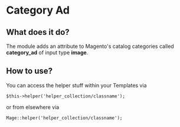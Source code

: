 # Category Ad

## What does it do?

The module adds an attribute to Magento's catalog categories called **category_ad** of input type **image**.

## How to use?

You can access the helper stuff within your Templates via

	$this->helper('helper_collection/classname');

or from elsewhere via

	Mage::helper('helper_collection/classname');